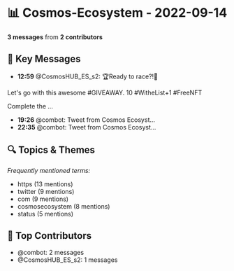 # 📊 Cosmos-Ecosystem - 2022-09-14
**3 messages** from **2 contributors**

## 💬 Key Messages
- **12:59** @CosmosHUB_ES_s2: 🏆Ready to race?!🚀

Let's go with this awesome #GIVEAWAY.
10 #WitheList+1 #FreeNFT 

Complete the ...
- **19:26** @combot: [‌‌‌‌‎⁠](https://twitter.com/CosmosEcosystem/status/1570131974513389568)Tweet from Cosmos Ecosyst...
- **22:35** @combot: [‌‌‌‌‎⁠](https://twitter.com/CosmosEcosystem/status/1570179395108708353)Tweet from Cosmos Ecosyst...

## 🔍 Topics & Themes
*Frequently mentioned terms:*
- https (13 mentions)
- twitter (9 mentions)
- com (9 mentions)
- cosmosecosystem (8 mentions)
- status (5 mentions)

## 👥 Top Contributors
- @combot: 2 messages
- @CosmosHUB_ES_s2: 1 messages